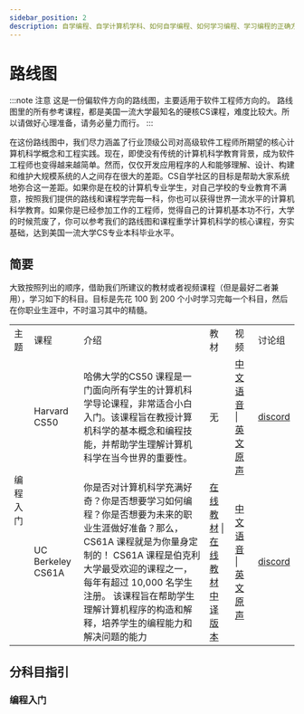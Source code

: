 ```yaml
---
sidebar_position: 2
description: 自学编程、自学计算机学科、如何自学编程、如何学习编程、学习编程的正确方式，硬核计算机课程。
---
```


# 路线图
:::note 注意
这是一份偏软件方向的路线图，主要适用于软件工程师方向的。 路线图里的所有参考课程，都是美国一流大学最知名的硬核CS课程，难度比较大。所以请做好心理准备，请务必量力而行。
:::

在这份路线图中，我们尽力涵盖了行业顶级公司对高级软件工程师所期望的核心计算机科学概念和工程实践。现在，即使没有传统的计算机科学教育背景，成为软件工程师也变得越来越简单。然而，仅仅开发应用程序的人和能够理解、设计、构建和维护大规模系统的人之间存在很大的差距。CS自学社区的目标是帮助大家系统地弥合这一差距。如果你是在校的计算机专业学生，对自己学校的专业教育不满意，按照我们提供的路线和课程学完每一科，你也可以获得世界一流水平的计算机科学教育。如果你是已经参加工作的工程师，觉得自己的计算机基本功不行，大学的时候荒废了，你可以参考我们的路线图和课程重学计算机科学的核心课程，夯实基础，达到美国一流大学CS专业本科毕业水平。

## 简要

大致按照列出的顺序，借助我们所建议的教材或者视频课程（但是最好二者兼用），学习如下的科目。目标是先花 100 到 200 个小时学习完每一个科目，然后在你职业生涯中，不时温习其中的精髓。

<table>
    <tr>
      <td style={{width: '5%'}}>主题</td>
      <td style={{width: '15%'}}>课程</td>
      <td style={{width: '40%'}}>介绍</td>
      <td style={{width: '15%'}}>教材</td>
      <td style={{width: '15%'}}>视频</td>
      <td style={{width: '10%'}}>讨论组</td>
    </tr>
    <tr>
      <td rowspan="2">编程入门</td>
      <td>Harvard CS50</td>
      <td>哈佛大学的CS50 课程是一门面向所有学生的计算机科学导论课程，非常适合小白入门。该课程旨在教授计算机科学的基本概念和编程技能，并帮助学生理解计算机科学在当今世界的重要性。</td>
      <td>无</td>
      <td><a href="https://www.bilibili.com/medialist/detail/ml3077042729?spm_id_from=333.1368.list.card_medialist.click">中文语音 </a> | <a href="https://www.bilibili.com/medialist/detail/ml3143019829?spm_id_from=333.1368.list.card_medialist.click">英文原声</a></td>
      <td><a href="https://discord.gg/ZVVangWh">discord</a></td>
    </tr>
    <tr>
      <td>UC Berkeley CS61A</td>
      <td>你是否对计算机科学充满好奇？你是否想要学习如何编程？你是否想要为未来的职业生涯做好准备？那么，CS61A 课程就是为你量身定制的！
CS61A 课程是伯克利大学最受欢迎的课程之一，每年有超过 10,000 名学生注册。 该课程旨在帮助学生理解计算机程序的构造和解释，培养学生的编程能力和解决问题的能力</td>
      <td><a href="https://www.composingprograms.com/"> 在线教材</a> | <a href="https://composingprograms.netlify.app/">在线教材中译版本</a> </td>
      <td><a href="https://www.bilibili.com/medialist/detail/ml3074028229?spm_id_from=333.1368.list.card_medialist.click">中文语音</a> | <a href="https://www.bilibili.com/medialist/detail/ml3140015129?spm_id_from=333.1368.list.card_medialist.click">英文原声</a></td>
      <td><a href="https://discord.gg/ZVVangWh">discord</a></td>
    </tr>
</table>





## 分科目指引

### 编程入门
